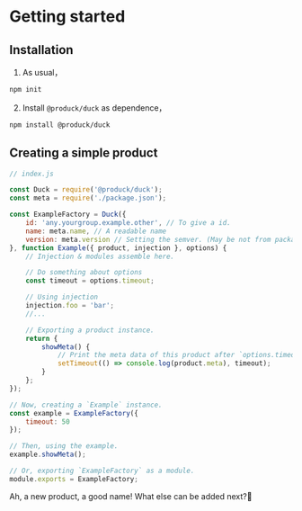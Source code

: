 # Getting started


## Installation
1. As usual，
```bash
npm init
```
2. Install `@produck/duck` as dependence，
```bash
npm install @produck/duck
```
## Creating a simple product

```js
// index.js

const Duck = require('@produck/duck');
const meta = require('./package.json');

const ExampleFactory = Duck({
	id: 'any.yourgroup.example.other', // To give a id.
	name: meta.name, // A readable name
	version: meta.version // Setting the semver. (May be not from package.json)
}, function Example({ product, injection }, options) {
	// Injection & modules assemble here.

	// Do something about options
	const timeout = options.timeout;

	// Using injection
	injection.foo = 'bar';
	//...

	// Exporting a product instance.
	return {
		showMeta() {
			// Print the meta data of this product after `options.timeout` as time.
			setTimeout(() => console.log(product.meta), timeout);
		}
	};
});

// Now, creating a `Example` instance.
const example = ExampleFactory({
	timeout: 50
});

// Then, using the example.
example.showMeta();

// Or, exporting `ExampleFactory` as a module.
module.exports = ExampleFactory;
```

Ah, a new product, a good name! What else can be added next?🤔